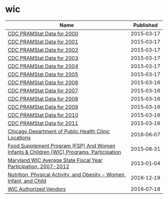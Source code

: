 # wic

Name | Published
---- | ---------
[CDC PRAMStat Data for 2000](../datasets/3hwj-hqmh.md) | 2015&#x2011;03&#x2011;17
[CDC PRAMStat Data for 2001](../datasets/u93h-quup.md) | 2015&#x2011;03&#x2011;17
[CDC PRAMStat Data for 2002](../datasets/dnxe-zgxs.md) | 2015&#x2011;03&#x2011;17
[CDC PRAMStat Data for 2003](../datasets/u76f-m89e.md) | 2015&#x2011;03&#x2011;17
[CDC PRAMStat Data for 2004](../datasets/xyxp-dxa9.md) | 2015&#x2011;03&#x2011;17
[CDC PRAMStat Data for 2005](../datasets/pj7z-f3xf.md) | 2015&#x2011;03&#x2011;17
[CDC PRAMStat Data for 2006](../datasets/akmt-4qtj.md) | 2015&#x2011;03&#x2011;16
[CDC PRAMStat Data for 2007](../datasets/vr6p-ert2.md) | 2015&#x2011;03&#x2011;16
[CDC PRAMStat Data for 2008](../datasets/4ya2-fkvt.md) | 2015&#x2011;03&#x2011;16
[CDC PRAMStat Data for 2009](../datasets/qwpv-wpc8.md) | 2015&#x2011;03&#x2011;16
[CDC PRAMStat Data for 2010](../datasets/xvu4-xjdb.md) | 2015&#x2011;03&#x2011;16
[CDC PRAMStat Data for 2011](../datasets/ese6-rqpq.md) | 2015&#x2011;03&#x2011;16
[Chicago Department of Public Health Clinic Locations](../datasets/kcki-hnch.md) | 2016&#x2011;06&#x2011;07
[Food Supplement Program (FSP) And Women Infants & Children (WIC) Programs, Participation](../datasets/kazx-cq55.md) | 2015&#x2011;08&#x2011;31
[Maryland WIC Average State Fiscal Year Participation, 2007-2012](../datasets/bctc-ddvx.md) | 2013&#x2011;01&#x2011;04
[Nutrition, Physical Activity, and Obesity - Women, Infant, and Child](../datasets/735e-byxc.md) | 2016&#x2011;12&#x2011;19
[WIC Authorized Vendors](../datasets/jk32-cd4i.md) | 2016&#x2011;07&#x2011;18

